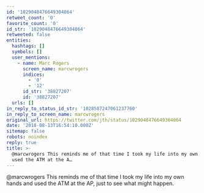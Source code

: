 ```yaml
---
id: '1029048476649304064'
retweet_count: '0'
favorite_count: '0'
id_str: '1029048476649304064'
retweeted: false
entities:
  hashtags: []
  symbols: []
  user_mentions:
    - name: Marc Rogers
      screen_name: marcwrogers
      indices:
        - '0'
        - '12'
      id_str: '38827207'
      id: '38827207'
  urls: []
in_reply_to_status_id_str: '1028587247061237760'
in_reply_to_screen_name: marcwrogers
original_url: https://twitter.com/jth/status/1029048476649304064
date: '2018-08-13T16:54:10.000Z'
sitemap: false
robots: noindex
reply: true
title: >-
  @marcwrogers This reminds me of that time I took my life into my own hands and
  used the ATM at the A…
---
```


@marcwrogers This reminds me of that time I took my life into my own hands and used the ATM at the AP, just to see what might happen.